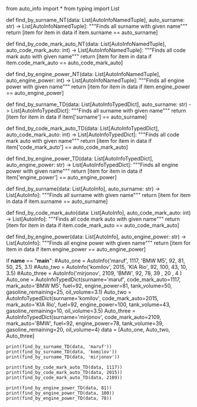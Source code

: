 from auto_info import *
from typing import List

def find_by_surname_NT(data: List[AutoInfoNamedTuple], auto_surname: str) -> List[AutoInfoNamedTuple]:
    """Finds all surname with given name"""
    return [item for item in data if item.surname == auto_surname]

def find_by_code_mark_auto_NT(data: List[AutoInfoNamedTuple], auto_code_mark_auto: int) -> List[AutoInfoNamedTuple]:
    """Finds all code mark auto with given name"""
    return [item for item in data if item.code_mark_auto == auto_code_mark_auto]

def find_by_engine_power_NT(data: List[AutoInfoNamedTuple], auto_engine_power: int) -> List[AutoInfoNamedTuple]:
    """Finds all engine power with given name"""
    return [item for item in data if item.engine_power == auto_engine_power]

def find_by_surname_TD(data: List[AutoInfoTypedDict], auto_surname: str) -> List[AutoInfoTypedDict]:
    """Finds all surname with given name"""
    return [item for item in data if item['surname'] == auto_surname]

def find_by_code_mark_auto_TD(data: List[AutoInfoTypedDict], auto_code_mark_auto: int) -> List[AutoInfoTypedDict]:
    """Finds all code mark auto with given name"""
    return [item for item in data if item['code_mark_auto'] == auto_code_mark_auto]

def find_by_engine_power_TD(data: List[AutoInfoTypedDict], auto_engine_power: str) -> List[AutoInfoTypedDict]:
    """Finds all engine power with given name"""
    return [item for item in data if item['engine_power'] == auto_engine_power]

def find_by_surname(data: List[AutoInfo], auto_surname: str) -> List[AutoInfo]:
    """Finds all surname with given name"""
    return [item for item in data if item.surname == auto_surname]

def find_by_code_mark_auto(data: List[AutoInfo], auto_code_mark_auto: int) -> List[AutoInfo]:
    """Finds all code mark auto with given name"""
    return [item for item in data if item.code_mark_auto == auto_code_mark_auto]

def find_by_engine_power(data: List[AutoInfo], auto_engine_power: str) -> List[AutoInfo]:
    """Finds all engine power with given name"""
    return [item for item in data if item.engine_power == auto_engine_power]

if __name__ == "__main__":
    #Auto_one = AutoInfo('maruf', 1117, 'BMW M5', 92, 81, 50, 25, 3.1)
    #Auto_two  = AutoInfo('komilov', 2015, 'KIA Rio', 92, 100, 43, 10, 3.5)
    #Auto_three  = AutoInfo('mirjonov', 2109, 'BMW', 92, 78, 39 , 20 , 4 )
    Auto_one = AutoInfoTypedDict(surname='maruf', code_mark_auto=1117, mark_auto='BMW M5', fuel=92,
                                 engine_power=81, tank_volume=50, gasoline_remaining=25, oil_volume=3.1)
    Auto_two = AutoInfoTypedDict(surname='komilov', code_mark_auto=2015, mark_auto='KIA Rio', fuel=92,
                                 engine_power=100, tank_volume=43, gasoline_remaining=10, oil_volume=3.5)
    Auto_three = AutoInfoTypedDict(surname='mirjonov', code_mark_auto=2109, mark_auto='BMW', fuel=92,
                                 engine_power=78, tank_volume=39, gasoline_remaining=20, oil_volume=4)
    data = [Auto_one, Auto_two, Auto_three]

    print(find_by_surname_TD(data, 'maruf'))
    print(find_by_surname_TD(data, 'komilov'))
    print(find_by_surname_TD(data, 'mirjonov'))

    print(find_by_code_mark_auto_TD(data, 1117))
    print(find_by_code_mark_auto_TD(data, 2015))
    print(find_by_code_mark_auto_TD(data, 2109))
    
    print(find_by_engine_power_TD(data, 81))
    print(find_by_engine_power_TD(data, 100))
    print(find_by_engine_power_TD(data, 78))
